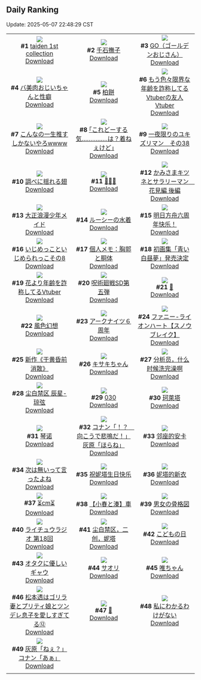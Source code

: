 ## Daily Ranking
Update: 2025-05-07 22:48:29 CST

|      |      |      |
| :----: | :----: | :----: |
| ![](https://i.pixiv.re/c/240x480/img-master/img/2025/05/05/01/03/48/130043428_p0_master1200.jpg)<br>**#1** [taiden 1st collection](https://www.pixiv.net/artworks/130043428)<br>[Download](https://i.pixiv.re/img-original/img/2025/05/05/01/03/48/130043428_p0.jpg) | ![](https://i.pixiv.re/c/240x480/img-master/img/2025/05/06/00/00/06/130081641_p0_master1200.jpg)<br>**#2** [千石撫子](https://www.pixiv.net/artworks/130081641)<br>[Download](https://i.pixiv.re/img-original/img/2025/05/06/00/00/06/130081641_p0.png) | ![](https://i.pixiv.re/c/240x480/img-master/img/2025/05/05/19/03/34/130068972_p0_master1200.jpg)<br>**#3** [GO（ゴールデンおじさん）](https://www.pixiv.net/artworks/130068972)<br>[Download](https://i.pixiv.re/img-original/img/2025/05/05/19/03/34/130068972_p0.jpg) |
| ![](https://i.pixiv.re/c/240x480/img-master/img/2025/05/05/00/01/45/130040866_p0_master1200.jpg)<br>**#4** [バ美肉おじいちゃんと性癖](https://www.pixiv.net/artworks/130040866)<br>[Download](https://i.pixiv.re/img-original/img/2025/05/05/00/01/45/130040866_p0.jpg) | ![](https://i.pixiv.re/c/240x480/img-master/img/2025/05/05/20/30/02/130072184_p0_master1200.jpg)<br>**#5** [柏餅](https://www.pixiv.net/artworks/130072184)<br>[Download](https://i.pixiv.re/img-original/img/2025/05/05/20/30/02/130072184_p0.png) | ![](https://i.pixiv.re/c/240x480/img-master/img/2025/05/05/21/05/41/130073750_p0_master1200.jpg)<br>**#6** [もう色々限界な年齢を詐称してるVtuberの友人Vtuber](https://www.pixiv.net/artworks/130073750)<br>[Download](https://i.pixiv.re/img-original/img/2025/05/05/21/05/41/130073750_p0.png) |
| ![](https://i.pixiv.re/c/240x480/img-master/img/2025/05/05/22/11/13/130076735_p0_master1200.jpg)<br>**#7** [こんなの一生推すしかないやろwwww](https://www.pixiv.net/artworks/130076735)<br>[Download](https://i.pixiv.re/img-original/img/2025/05/05/22/11/13/130076735_p0.jpg) | ![](https://i.pixiv.re/c/240x480/img-master/img/2025/05/05/17/11/05/130064971_p0_master1200.jpg)<br>**#8** [｢これどーする気……………は？着ねぇけど｣](https://www.pixiv.net/artworks/130064971)<br>[Download](https://i.pixiv.re/img-original/img/2025/05/05/17/11/05/130064971_p0.jpg) | ![](https://i.pixiv.re/c/240x480/img-master/img/2025/05/05/06/01/41/130049550_p0_master1200.jpg)<br>**#9** [一夜限りのユキズリマン　その38](https://www.pixiv.net/artworks/130049550)<br>[Download](https://i.pixiv.re/img-original/img/2025/05/05/06/01/41/130049550_p0.png) |
| ![](https://i.pixiv.re/c/240x480/img-master/img/2025/05/06/00/00/10/130081677_p0_master1200.jpg)<br>**#10** [調べに揺れる翅](https://www.pixiv.net/artworks/130081677)<br>[Download](https://i.pixiv.re/img-original/img/2025/05/06/00/00/10/130081677_p0.jpg) | ![](https://i.pixiv.re/c/240x480/img-master/img/2025/05/05/00/00/18/130040521_p0_master1200.jpg)<br>**#11** [🦋🦋🦋](https://www.pixiv.net/artworks/130040521)<br>[Download](https://i.pixiv.re/img-original/img/2025/05/05/00/00/18/130040521_p0.png) | ![](https://i.pixiv.re/c/240x480/img-master/img/2025/05/05/18/42/21/130068108_p0_master1200.jpg)<br>**#12** [かみさまキツネとサラリーマン　花見編 後編](https://www.pixiv.net/artworks/130068108)<br>[Download](https://i.pixiv.re/img-original/img/2025/05/05/18/42/21/130068108_p0.png) |
| ![](https://i.pixiv.re/c/240x480/img-master/img/2025/05/05/11/05/57/130055564_p0_master1200.jpg)<br>**#13** [大正浪漫少年メイド](https://www.pixiv.net/artworks/130055564)<br>[Download](https://i.pixiv.re/img-original/img/2025/05/05/11/05/57/130055564_p0.png) | ![](https://i.pixiv.re/c/240x480/img-master/img/2025/05/05/00/00/22/130040555_p0_master1200.jpg)<br>**#14** [ルーシーの水着](https://www.pixiv.net/artworks/130040555)<br>[Download](https://i.pixiv.re/img-original/img/2025/05/05/00/00/22/130040555_p0.png) | ![](https://i.pixiv.re/c/240x480/img-master/img/2025/05/05/00/52/23/130042983_p0_master1200.jpg)<br>**#15** [明日方舟六周年快乐！](https://www.pixiv.net/artworks/130042983)<br>[Download](https://i.pixiv.re/img-original/img/2025/05/05/00/52/23/130042983_p0.jpg) |
| ![](https://i.pixiv.re/c/240x480/img-master/img/2025/05/06/00/19/36/130082924_p0_master1200.jpg)<br>**#16** [いじめっこといじめられっこその8](https://www.pixiv.net/artworks/130082924)<br>[Download](https://i.pixiv.re/img-original/img/2025/05/06/00/19/36/130082924_p0.png) | ![](https://i.pixiv.re/c/240x480/img-master/img/2025/05/06/06/00/09/130090219_p0_master1200.jpg)<br>**#17** [個人メモ：胸郭と胴体](https://www.pixiv.net/artworks/130090219)<br>[Download](https://i.pixiv.re/img-original/img/2025/05/06/06/00/09/130090219_p0.jpg) | ![](https://i.pixiv.re/c/240x480/img-master/img/2025/05/06/00/00/34/130081841_p0_master1200.jpg)<br>**#18** [初画集「青い白昼夢」発売決定](https://www.pixiv.net/artworks/130081841)<br>[Download](https://i.pixiv.re/img-original/img/2025/05/06/00/00/34/130081841_p0.jpg) |
| ![](https://i.pixiv.re/c/240x480/img-master/img/2025/05/06/21/06/00/130116176_p0_master1200.jpg)<br>**#19** [花より年齢を詐称してるVtuber](https://www.pixiv.net/artworks/130116176)<br>[Download](https://i.pixiv.re/img-original/img/2025/05/06/21/06/00/130116176_p0.png) | ![](https://i.pixiv.re/c/240x480/img-master/img/2025/05/05/00/00/06/130040398_p0_master1200.jpg)<br>**#20** [呪術廻戦SD第五弾](https://www.pixiv.net/artworks/130040398)<br>[Download](https://i.pixiv.re/img-original/img/2025/05/05/00/00/06/130040398_p0.jpg) | ![](https://i.pixiv.re/c/240x480/img-master/img/2025/05/06/02/01/59/130086411_p0_master1200.jpg)<br>**#21** [🍭](https://www.pixiv.net/artworks/130086411)<br>[Download](https://i.pixiv.re/img-original/img/2025/05/06/02/01/59/130086411_p0.jpg) |
| ![](https://i.pixiv.re/c/240x480/img-master/img/2025/05/05/00/00/07/130040407_p0_master1200.jpg)<br>**#22** [風色幻想](https://www.pixiv.net/artworks/130040407)<br>[Download](https://i.pixiv.re/img-original/img/2025/05/05/00/00/07/130040407_p0.png) | ![](https://i.pixiv.re/c/240x480/img-master/img/2025/05/06/22/07/30/130119116_p0_master1200.jpg)<br>**#23** [アークナイツ６周年](https://www.pixiv.net/artworks/130119116)<br>[Download](https://i.pixiv.re/img-original/img/2025/05/06/22/07/30/130119116_p0.jpg) | ![](https://i.pixiv.re/c/240x480/img-master/img/2025/05/05/11/27/03/130056037_p0_master1200.jpg)<br>**#24** [ファニー-ライオンハート【スノウブレイク】](https://www.pixiv.net/artworks/130056037)<br>[Download](https://i.pixiv.re/img-original/img/2025/05/05/11/27/03/130056037_p0.jpg) |
| ![](https://i.pixiv.re/c/240x480/img-master/img/2025/05/05/00/46/30/130042787_p0_master1200.jpg)<br>**#25** [新作《于黄昏前消散》](https://www.pixiv.net/artworks/130042787)<br>[Download](https://i.pixiv.re/img-original/img/2025/05/05/00/46/30/130042787_p0.jpg) | ![](https://i.pixiv.re/c/240x480/img-master/img/2025/05/06/00/00/13/130081703_p0_master1200.jpg)<br>**#26** [キサキちゃん](https://www.pixiv.net/artworks/130081703)<br>[Download](https://i.pixiv.re/img-original/img/2025/05/06/00/00/13/130081703_p0.jpg) | ![](https://i.pixiv.re/c/240x480/img-master/img/2025/05/05/21/36/00/130074368_p0_master1200.jpg)<br>**#27** [分析员，什么时候洗完澡啊](https://www.pixiv.net/artworks/130074368)<br>[Download](https://i.pixiv.re/img-original/img/2025/05/05/21/36/00/130074368_p0.jpg) |
| ![](https://i.pixiv.re/c/240x480/img-master/img/2025/05/05/18/06/04/130066914_p0_master1200.jpg)<br>**#28** [尘白禁区 辰星-琼弦](https://www.pixiv.net/artworks/130066914)<br>[Download](https://i.pixiv.re/img-original/img/2025/05/05/18/06/04/130066914_p0.jpg) | ![](https://i.pixiv.re/c/240x480/img-master/img/2025/05/05/00/00/16/130040499_p0_master1200.jpg)<br>**#29** [030](https://www.pixiv.net/artworks/130040499)<br>[Download](https://i.pixiv.re/img-original/img/2025/05/05/00/00/16/130040499_p0.jpg) | ![](https://i.pixiv.re/c/240x480/img-master/img/2025/05/05/18/00/05/130066460_p0_master1200.jpg)<br>**#30** [珂萊塔](https://www.pixiv.net/artworks/130066460)<br>[Download](https://i.pixiv.re/img-original/img/2025/05/05/18/00/05/130066460_p0.jpg) |
| ![](https://i.pixiv.re/c/240x480/img-master/img/2025/05/05/17/58/02/130066354_p0_master1200.jpg)<br>**#31** [琴诺](https://www.pixiv.net/artworks/130066354)<br>[Download](https://i.pixiv.re/img-original/img/2025/05/05/17/58/02/130066354_p0.jpg) | ![](https://i.pixiv.re/c/240x480/img-master/img/2025/05/05/18/43/15/130068134_p0_master1200.jpg)<br>**#32** [コナン「！？　向こうで悲鳴だ！」灰原「ほらね」](https://www.pixiv.net/artworks/130068134)<br>[Download](https://i.pixiv.re/img-original/img/2025/05/05/18/43/15/130068134_p0.jpg) | ![](https://i.pixiv.re/c/240x480/img-master/img/2025/05/05/17/39/44/130065836_p0_master1200.jpg)<br>**#33** [邻座的安卡](https://www.pixiv.net/artworks/130065836)<br>[Download](https://i.pixiv.re/img-original/img/2025/05/05/17/39/44/130065836_p0.png) |
| ![](https://i.pixiv.re/c/240x480/img-master/img/2025/05/06/09/13/36/130093431_p0_master1200.jpg)<br>**#34** [次は無いって言ったよね](https://www.pixiv.net/artworks/130093431)<br>[Download](https://i.pixiv.re/img-original/img/2025/05/06/09/13/36/130093431_p0.jpg) | ![](https://i.pixiv.re/c/240x480/img-master/img/2025/05/05/13/48/00/130059563_p0_master1200.jpg)<br>**#35** [祝妮塔生日快乐](https://www.pixiv.net/artworks/130059563)<br>[Download](https://i.pixiv.re/img-original/img/2025/05/05/13/48/00/130059563_p0.png) | ![](https://i.pixiv.re/c/240x480/img-master/img/2025/05/05/11/14/45/130055746_p0_master1200.jpg)<br>**#36** [妮塔的新衣](https://www.pixiv.net/artworks/130055746)<br>[Download](https://i.pixiv.re/img-original/img/2025/05/05/11/14/45/130055746_p0.jpg) |
| ![](https://i.pixiv.re/c/240x480/img-master/img/2025/05/05/20/40/51/130072623_p0_master1200.jpg)<br>**#37** [⏳cm⏳](https://www.pixiv.net/artworks/130072623)<br>[Download](https://i.pixiv.re/img-original/img/2025/05/05/20/40/51/130072623_p0.png) | ![](https://i.pixiv.re/c/240x480/img-master/img/2025/05/05/22/12/36/130076796_p0_master1200.jpg)<br>**#38** [【小春と湊】車](https://www.pixiv.net/artworks/130076796)<br>[Download](https://i.pixiv.re/img-original/img/2025/05/05/22/12/36/130076796_p0.png) | ![](https://i.pixiv.re/c/240x480/img-master/img/2025/05/05/13/19/35/130058922_p0_master1200.jpg)<br>**#39** [男女の骨格図](https://www.pixiv.net/artworks/130058922)<br>[Download](https://i.pixiv.re/img-original/img/2025/05/05/13/19/35/130058922_p0.png) |
| ![](https://i.pixiv.re/c/240x480/img-master/img/2025/05/05/18/13/38/130067155_p0_master1200.jpg)<br>**#40** [ライチュウラジオ 第18回](https://www.pixiv.net/artworks/130067155)<br>[Download](https://i.pixiv.re/img-original/img/2025/05/05/18/13/38/130067155_p0.jpg) | ![](https://i.pixiv.re/c/240x480/img-master/img/2025/05/05/22/47/37/130078369_p0_master1200.jpg)<br>**#41** [尘白禁区，二创，妮塔](https://www.pixiv.net/artworks/130078369)<br>[Download](https://i.pixiv.re/img-original/img/2025/05/05/22/47/37/130078369_p0.jpg) | ![](https://i.pixiv.re/c/240x480/img-master/img/2025/05/05/13/02/56/130058528_p0_master1200.jpg)<br>**#42** [こどもの日](https://www.pixiv.net/artworks/130058528)<br>[Download](https://i.pixiv.re/img-original/img/2025/05/05/13/02/56/130058528_p0.jpg) |
| ![](https://i.pixiv.re/c/240x480/img-master/img/2025/05/05/00/00/36/130040638_p0_master1200.jpg)<br>**#43** [オタクに優しいギャウ](https://www.pixiv.net/artworks/130040638)<br>[Download](https://i.pixiv.re/img-original/img/2025/05/05/00/00/36/130040638_p0.jpg) | ![](https://i.pixiv.re/c/240x480/img-master/img/2025/05/05/00/00/15/130040498_p0_master1200.jpg)<br>**#44** [サオリ](https://www.pixiv.net/artworks/130040498)<br>[Download](https://i.pixiv.re/img-original/img/2025/05/05/00/00/15/130040498_p0.jpg) | ![](https://i.pixiv.re/c/240x480/img-master/img/2025/05/06/00/09/01/130082469_p0_master1200.jpg)<br>**#45** [唯ちゃん](https://www.pixiv.net/artworks/130082469)<br>[Download](https://i.pixiv.re/img-original/img/2025/05/06/00/09/01/130082469_p0.png) |
| ![](https://i.pixiv.re/c/240x480/img-master/img/2025/05/06/22/37/06/130120378_p0_master1200.jpg)<br>**#46** [松本透はゴリラ妻とプリティ娘とツンデレ息子を愛しすぎてる⑫](https://www.pixiv.net/artworks/130120378)<br>[Download](https://i.pixiv.re/img-original/img/2025/05/06/22/37/06/130120378_p0.jpg) | ![](https://i.pixiv.re/c/240x480/img-master/img/2025/05/05/18/50/42/130068375_p0_master1200.jpg)<br>**#47** [🎤](https://www.pixiv.net/artworks/130068375)<br>[Download](https://i.pixiv.re/img-original/img/2025/05/05/18/50/42/130068375_p0.jpg) | ![](https://i.pixiv.re/c/240x480/img-master/img/2025/05/05/23/47/42/130081036_p0_master1200.jpg)<br>**#48** [私にわかるわけがない](https://www.pixiv.net/artworks/130081036)<br>[Download](https://i.pixiv.re/img-original/img/2025/05/05/23/47/42/130081036_p0.jpg) |
| ![](https://i.pixiv.re/c/240x480/img-master/img/2025/05/06/18/27/11/130109422_p0_master1200.jpg)<br>**#49** [灰原「ねぇ？」コナン「あぁ」](https://www.pixiv.net/artworks/130109422)<br>[Download](https://i.pixiv.re/img-original/img/2025/05/06/18/27/11/130109422_p0.jpg) |
|      |      |
